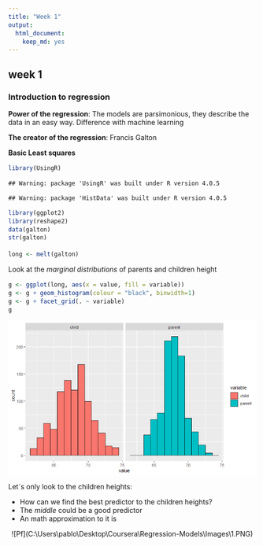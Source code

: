 ```yaml
---
title: "Week 1"
output: 
  html_document: 
    keep_md: yes
---
```



## **week 1** 

### **Introduction to regression**

**Power of the regression**: The models are parsimonious, they describe the data in an easy way. Difference with machine learning

**The creator of the regression**: Francis Galton


**Basic Least squares**


```r
library(UsingR)
```

```
## Warning: package 'UsingR' was built under R version 4.0.5
```

```
## Warning: package 'HistData' was built under R version 4.0.5
```

```r
library(ggplot2)
library(reshape2)
data(galton)
str(galton)

long <- melt(galton)
```


Look at the *marginal distributions* of parents and children height


```r
g <- ggplot(long, aes(x = value, fill = variable))
g <- g + geom_histogram(colour = "black", binwidth=1)
g <- g + facet_grid(. ~ variable)
g
```

<img src="Week-1_files/figure-html/n-1.png" style="display: block; margin: auto;" />


Let´s only look to the children heights:

* How can we find the best predictor to the children heights?
* The *middle* could be a good predictor
* An math approximation to it is 

<center>
![Pf](C:\Users\pablo\Desktop\Coursera\Regression-Models\Images\1.PNG)
</center>







